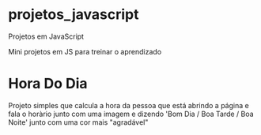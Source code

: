 # projetos_javascript
Projetos em JavaScript


Mini projetos em JS para treinar o aprendizado

# Hora Do Dia

Projeto simples que calcula a hora da pessoa que está abrindo a página e fala o horàrio junto com uma imagem e dizendo 'Bom Dia / Boa Tarde / Boa Noite' junto com uma cor mais "agradável"



